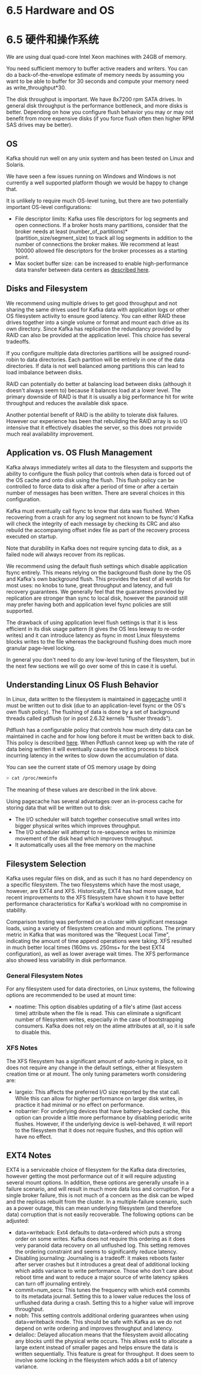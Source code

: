 # 6.5 Hardware and OS

# 6.5 硬件和操作系统

We are using dual quad-core Intel Xeon machines with 24GB of memory.

You need sufficient memory to buffer active readers and writers. You can do a back-of-the-envelope estimate of memory needs by assuming you want to be able to buffer for 30 seconds and compute your memory need as write_throughput*30.

The disk throughput is important. We have 8x7200 rpm SATA drives. In general disk throughput is the performance bottleneck, and more disks is better. Depending on how you configure flush behavior you may or may not benefit from more expensive disks (if you force flush often then higher RPM SAS drives may be better).

## OS

Kafka should run well on any unix system and has been tested on Linux and Solaris.

We have seen a few issues running on Windows and Windows is not currently a well supported platform though we would be happy to change that.

It is unlikely to require much OS-level tuning, but there are two potentially important OS-level configurations:

* File descriptor limits: Kafka uses file descriptors for log segments and open connections. If a broker hosts many partitions, consider that the broker needs at least (number_of_partitions)*(partition_size/segment_size) to track all log segments in addition to the number of connections the broker makes. We recommend at least 100000 allowed file descriptors for the broker processes as a starting point.
* Max socket buffer size: can be increased to enable high-performance data transfer between data centers as [described here]().

## Disks and Filesystem

We recommend using multiple drives to get good throughput and not sharing the same drives used for Kafka data with application logs or other OS filesystem activity to ensure good latency. You can either RAID these drives together into a single volume or format and mount each drive as its own directory. Since Kafka has replication the redundancy provided by RAID can also be provided at the application level. This choice has several tradeoffs.

If you configure multiple data directories partitions will be assigned round-robin to data directories. Each partition will be entirely in one of the data directories. If data is not well balanced among partitions this can lead to load imbalance between disks.

RAID can potentially do better at balancing load between disks (although it doesn't always seem to) because it balances load at a lower level. The primary downside of RAID is that it is usually a big performance hit for write throughput and reduces the available disk space.

Another potential benefit of RAID is the ability to tolerate disk failures. However our experience has been that rebuilding the RAID array is so I/O intensive that it effectively disables the server, so this does not provide much real availability improvement.

## Application vs. OS Flush Management

Kafka always immediately writes all data to the filesystem and supports the ability to configure the flush policy that controls when data is forced out of the OS cache and onto disk using the flush. This flush policy can be controlled to force data to disk after a period of time or after a certain number of messages has been written. There are several choices in this configuration.

Kafka must eventually call fsync to know that data was flushed. When recovering from a crash for any log segment not known to be fsync'd Kafka will check the integrity of each message by checking its CRC and also rebuild the accompanying offset index file as part of the recovery process executed on startup.

Note that durability in Kafka does not require syncing data to disk, as a failed node will always recover from its replicas.

We recommend using the default flush settings which disable application fsync entirely. This means relying on the background flush done by the OS and Kafka's own background flush. This provides the best of all worlds for most uses: no knobs to tune, great throughput and latency, and full recovery guarantees. We generally feel that the guarantees provided by replication are stronger than sync to local disk, however the paranoid still may prefer having both and application level fsync policies are still supported.

The drawback of using application level flush settings is that it is less efficient in its disk usage pattern (it gives the OS less leeway to re-order writes) and it can introduce latency as fsync in most Linux filesystems blocks writes to the file whereas the background flushing does much more granular page-level locking.

In general you don't need to do any low-level tuning of the filesystem, but in the next few sections we will go over some of this in case it is useful.

## Understanding Linux OS Flush Behavior

In Linux, data written to the filesystem is maintained in [pagecache]() until it must be written out to disk (due to an application-level fsync or the OS's own flush policy). The flushing of data is done by a set of background threads called pdflush (or in post 2.6.32 kernels "flusher threads").

Pdflush has a configurable policy that controls how much dirty data can be maintained in cache and for how long before it must be written back to disk. This policy is described [here](). When Pdflush cannot keep up with the rate of data being written it will eventually cause the writing process to block incurring latency in the writes to slow down the accumulation of data.

You can see the current state of OS memory usage by doing

```bash
> cat /proc/meminfo
```

The meaning of these values are described in the link above.

Using pagecache has several advantages over an in-process cache for storing data that will be written out to disk:

* The I/O scheduler will batch together consecutive small writes into bigger physical writes which improves throughput.
* The I/O scheduler will attempt to re-sequence writes to minimize movement of the disk head which improves throughput.
* It automatically uses all the free memory on the machine

## Filesystem Selection

Kafka uses regular files on disk, and as such it has no hard dependency on a specific filesystem. The two filesystems which have the most usage, however, are EXT4 and XFS. Historically, EXT4 has had more usage, but recent improvements to the XFS filesystem have shown it to have better performance characteristics for Kafka's workload with no compromise in stability.

Comparison testing was performed on a cluster with significant message loads, using a variety of filesystem creation and mount options. The primary metric in Kafka that was monitored was the "Request Local Time", indicating the amount of time append operations were taking. XFS resulted in much better local times (160ms vs. 250ms+ for the best EXT4 configuration), as well as lower average wait times. The XFS performance also showed less variability in disk performance.

### General Filesystem Notes

For any filesystem used for data directories, on Linux systems, the following options are recommended to be used at mount time:

* noatime: This option disables updating of a file's atime (last access time) attribute when the file is read. This can eliminate a significant number of filesystem writes, especially in the case of bootstrapping consumers. Kafka does not rely on the atime attributes at all, so it is safe to disable this.

### XFS Notes

The XFS filesystem has a significant amount of auto-tuning in place, so it does not require any change in the default settings, either at filesystem creation time or at mount. The only tuning parameters worth considering are:

* largeio: This affects the preferred I/O size reported by the stat call. While this can allow for higher performance on larger disk writes, in practice it had minimal or no effect on performance.
* nobarrier: For underlying devices that have battery-backed cache, this option can provide a little more performance by disabling periodic write flushes. However, if the underlying device is well-behaved, it will report to the filesystem that it does not require flushes, and this option will have no effect.

## EXT4 Notes

EXT4 is a serviceable choice of filesystem for the Kafka data directories, however getting the most performance out of it will require adjusting several mount options. In addition, these options are generally unsafe in a failure scenario, and will result in much more data loss and corruption. For a single broker failure, this is not much of a concern as the disk can be wiped and the replicas rebuilt from the cluster. In a multiple-failure scenario, such as a power outage, this can mean underlying filesystem (and therefore data) corruption that is not easily recoverable. The following options can be adjusted:

* data=writeback: Ext4 defaults to data=ordered which puts a strong order on some writes. Kafka does not require this ordering as it does very paranoid data recovery on all unflushed log. This setting removes the ordering constraint and seems to significantly reduce latency.
* Disabling journaling: Journaling is a tradeoff: it makes reboots faster after server crashes but it introduces a great deal of additional locking which adds variance to write performance. Those who don't care about reboot time and want to reduce a major source of write latency spikes can turn off journaling entirely.
* commit=num_secs: This tunes the frequency with which ext4 commits to its metadata journal. Setting this to a lower value reduces the loss of unflushed data during a crash. Setting this to a higher value will improve throughput.
* nobh: This setting controls additional ordering guarantees when using data=writeback mode. This should be safe with Kafka as we do not depend on write ordering and improves throughput and latency.
* delalloc: Delayed allocation means that the filesystem avoid allocating any blocks until the physical write occurs. This allows ext4 to allocate a large extent instead of smaller pages and helps ensure the data is written sequentially. This feature is great for throughput. It does seem to involve some locking in the filesystem which adds a bit of latency variance.